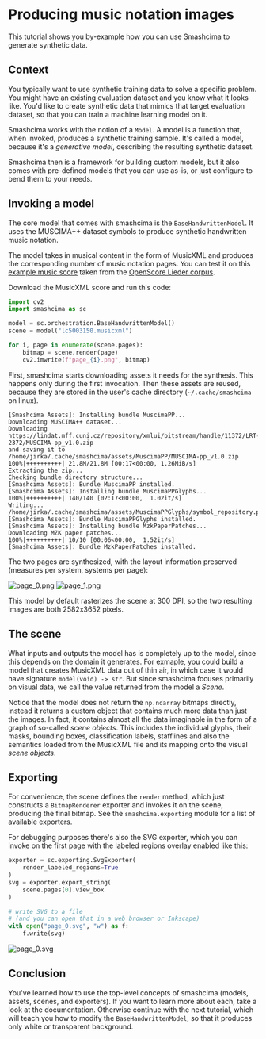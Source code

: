 # Producing music notation images

This tutorial shows you by-example how you can use Smashcima to generate synthetic data.


## Context

You typically want to use synthetic training data to solve a specific problem. You might have an existing evaluation dataset and you know what it looks like. You'd like to create synthetic data that mimics that target evaluation dataset, so that you can train a machine learning model on it.

Smashcima works with the notion of a `Model`. A model is a function that, when invoked, produces a synthetic training sample. It's called a model, because it's a *generative model*, describing the resulting synthetic dataset.

Smashcima then is a framework for building custom models, but it also comes with pre-defined models that you can use as-is, or just configure to bend them to your needs.


## Invoking a model

The core model that comes with smashcima is the `BaseHandwrittenModel`. It uses the MUSCIMA++ dataset symbols to produce synthetic handwritten music notation.

The model takes in musical content in the form of MusicXML and produces the corresponding number of music notation pages. You can test it on this [example music score](../assets/tutorial-1/lc5003150.musicxml) taken from the [OpenScore Lieder corpus](https://musescore.com/user/27638568/scores/5003150).

Download the MusicXML score and run this code:

```py
import cv2
import smashcima as sc

model = sc.orchestration.BaseHandwrittenModel()
scene = model("lc5003150.musicxml")

for i, page in enumerate(scene.pages):
    bitmap = scene.render(page)
    cv2.imwrite(f"page_{i}.png", bitmap)
```

First, smashcima starts downloading assets it needs for the synthesis. This happens only during the first invocation. Then these assets are reused, because they are stored in the user's cache directory (`~/.cache/smashcima` on linux).

```
[Smashcima Assets]: Installing bundle MuscimaPP...
Downloading MUSCIMA++ dataset...
Downloading https://lindat.mff.cuni.cz/repository/xmlui/bitstream/handle/11372/LRT-2372/MUSCIMA-pp_v1.0.zip
and saving it to /home/jirka/.cache/smashcima/assets/MuscimaPP/MUSCIMA-pp_v1.0.zip
100%|++++++++++| 21.8M/21.8M [00:17<00:00, 1.26MiB/s]
Extracting the zip...
Checking bundle directory structure...
[Smashcima Assets]: Bundle MuscimaPP installed.
[Smashcima Assets]: Installing bundle MuscimaPPGlyphs...
100%|++++++++++| 140/140 [02:17<00:00,  1.02it/s]
Writing... /home/jirka/.cache/smashcima/assets/MuscimaPPGlyphs/symbol_repository.pkl
[Smashcima Assets]: Bundle MuscimaPPGlyphs installed.
[Smashcima Assets]: Installing bundle MzkPaperPatches...
Downloading MZK paper patches...
100%|++++++++++| 10/10 [00:06<00:00,  1.52it/s]
[Smashcima Assets]: Bundle MzkPaperPatches installed.
```

The two pages are synthesized, with the layout information preserved (measures per system, systems per page):

<img src="../assets/tutorial-1/page_0_thumb.jpg" alt="page_0.png">
<img src="../assets/tutorial-1/page_1_thumb.jpg" alt="page_1.png">

This model by default rasterizes the scene at 300 DPI, so the two resulting images are both 2582x3652 pixels.


## The scene

What inputs and outputs the model has is completely up to the model, since this depends on the domain it generates. For exmaple, you could build a model that creates MusicXML data out of thin air, in which case it would have signature `model(void) -> str`. But since smashcima focuses primarily on visual data, we call the value returned from the model a *Scene*.

Notice that the model does not return the `np.ndarray` bitmaps directly, instead it returns a custom object that contains much more data than just the images. In fact, it contains almost all the data imaginable in the form of a graph of so-called *scene objects*. This includes the individual glyphs, their masks, bounding boxes, classification labels, stafflines and also the semantics loaded from the MusicXML file and its mapping onto the visual *scene objects*.


## Exporting

For convenience, the scene defines the `render` method, which just constructs a `BitmapRenderer` exporter and invokes it on the scene, producing the final bitmap. See the `smashcima.exporting` module for a list of available exporters.

For debugging purposes there's also the SVG exporter, which you can invoke on the first page with the labeled regions overlay enabled like this:

```py
exporter = sc.exporting.SvgExporter(
    render_labeled_regions=True
)
svg = exporter.export_string(
    scene.pages[0].view_box
)

# write SVG to a file
# (and you can open that in a web browser or Inkscape)
with open("page_0.svg", "w") as f:
    f.write(svg)
```

<img src="../assets/tutorial-1/page_0_svg.jpg" alt="page_0.svg">


## Conclusion

You've learned how to use the top-level concepts of smashcima (models, assets, scenes, and exporters). If you want to learn more about each, take a look at the documentation. Otherwise continue with the next tutorial, which will teach you how to modify the `BaseHandwrittenModel`, so that it produces only white or transparent background.
